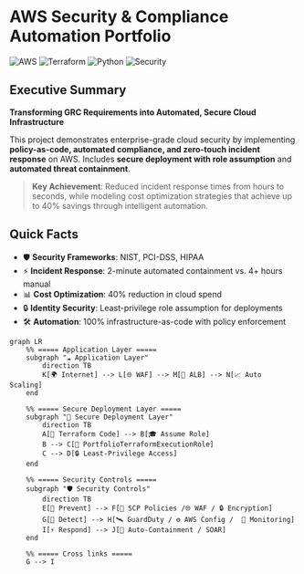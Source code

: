 # AWS Security & Compliance Automation Portfolio

![AWS](https://img.shields.io/badge/Cloud-AWS-orange?logo=amazonaws&logoColor=white)
![Terraform](https://img.shields.io/badge/IaC-Terraform-7B42BC?logo=terraform&logoColor=white)
![Python](https://img.shields.io/badge/Code-Python-blue?logo=python&logoColor=white)
![Security](https://img.shields.io/badge/Focus-Security-red?logo=datadog&logoColor=white)


## Executive Summary
**Transforming GRC Requirements into Automated, Secure Cloud Infrastructure**

This project demonstrates enterprise-grade cloud security by implementing **policy-as-code, automated compliance, and zero-touch incident response** on AWS. Includes **secure deployment with role assumption** and **automated threat containment**.

> **Key Achievement**: Reduced incident response times from hours to seconds, while modeling cost optimization strategies that achieve up to 40% savings through intelligent automation.

## Quick Facts
- :shield: **Security Frameworks**: NIST, PCI-DSS, HIPAA
- :zap: **Incident Response**: 2-minute automated containment vs. 4+ hours manual 
- :bar_chart: **Cost Optimization**: 40% reduction in cloud spend
- :lock: **Identity Security**: Least-privilege role assumption for deployments
- :hammer_and_wrench: **Automation**: 100% infrastructure-as-code with policy enforcement


```mermaid
graph LR
    %% ===== Application Layer =====
    subgraph "☁️ Application Layer"
        direction TB
        K[🌍 Internet] --> L[🌐 WAF] --> M[🔀 ALB] --> N[📈 Auto Scaling]
    end
    
    %% ===== Secure Deployment Layer =====
    subgraph "🔐 Secure Deployment Layer"
        direction TB
        A[📝 Terraform Code] --> B[🎓 Assume Role]
        B --> C[👤 PortfolioTerraformExecutionRole]
        C --> D[🔒 Least-Privilege Access]
    end

    %% ===== Security Controls =====
    subgraph "🛡️ Security Controls"
        direction TB
        E[🛑 Prevent] --> F[📜 SCP Policies /🌐 WAF / 🔒 Encryption]
        G[🔎 Detect] --> H[🛰️ GuardDuty / ⚙️ AWS Config /  📡 Monitoring]
        I[⚡ Respond] --> J[🤖 Auto-Containment / SOAR]
    end

    %% ===== Cross links =====
    G --> I
    

